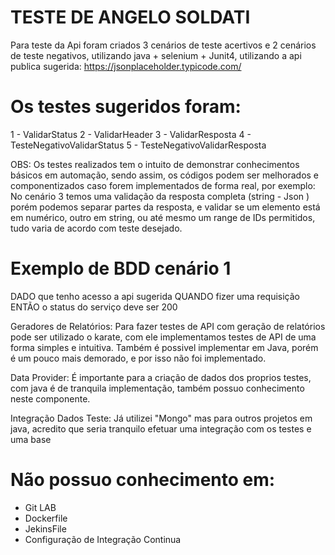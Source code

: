 # TESTE DE ANGELO SOLDATI

Para teste da Api foram criados 3 cenários de teste acertivos e 2 cenários de teste negativos, utilizando java + selenium + Junit4, utilizando a api publica sugerida: https://jsonplaceholder.typicode.com/ 

# Os testes sugeridos foram: 

1 - ValidarStatus
2 - ValidarHeader
3 - ValidarResposta
4 - TesteNegativoValidarStatus
5 - TesteNegativoValidarResposta

OBS: Os testes realizados tem o intuito de demonstrar conhecimentos básicos em automação, sendo assim, os códigos podem ser melhorados e componentizados caso forem implementados de forma real, por exemplo: No cenário 3 temos uma validação da resposta completa (string - Json ) porém podemos separar partes da resposta, e validar se um elemento está em numérico, outro em string, ou até mesmo um range de IDs permitidos, tudo varia de acordo com teste desejado. 

# Exemplo de BDD cenário 1

DADO que tenho acesso a api sugerida 
QUANDO fizer uma requisição
ENTÃO o status do serviço deve ser 200

Geradores de Relatórios: Para fazer testes de API com geração de relatórios pode ser utilizado o karate, com ele implementamos testes de API de uma forma simples e intuitiva. Também é possivel implementar em Java, porém é um pouco mais demorado, e por isso não foi implementado.

Data Provider: É importante para a criação de dados dos proprios testes, com java é de tranquila implementação, também possuo conhecimento neste componente. 

Integração Dados Teste: Já utilizei "Mongo" mas para outros projetos em java, acredito que seria tranquilo efetuar uma integração com os testes e uma base

# Não possuo conhecimento em: 

- Git LAB 
- Dockerfile
- JekinsFile
- Configuração de Integração Continua














